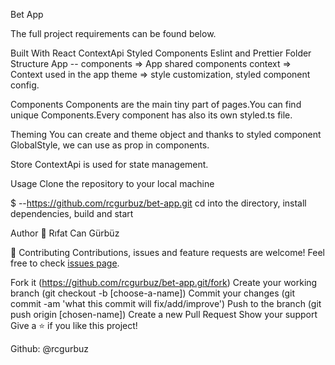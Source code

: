 Bet App

The full project requirements can be found below.

Built With
React
ContextApi
Styled Components
Eslint and Prettier
Folder Structure
App -- components => App shared components
context => Context used in the app
theme => style customization, styled component config.

Components
Components are the main tiny part of pages.You can find unique Components.Every component has also its own styled.ts file.

Theming
You can create and theme object and thanks to styled component GlobalStyle, we can use as prop in components.

Store
ContextApi is used for state management.

Usage
Clone the repository to your local machine

$ --https://github.com/rcgurbuz/bet-app.git
cd into the directory, install dependencies, build and start

Author
👤 Rıfat Can Gürbüz

🤝 Contributing
Contributions, issues and feature requests are welcome!
Feel free to check [issues page](https://github.com/rcgurbuz/bet-app/issues).

Fork it (https://github.com/rcgurbuz/bet-app.git/fork)
Create your working branch (git checkout -b [choose-a-name])
Commit your changes (git commit -am 'what this commit will fix/add/improve')
Push to the branch (git push origin [chosen-name])
Create a new Pull Request
Show your support
Give a ⭐️ if you like this project!

Github: @rcgurbuz
